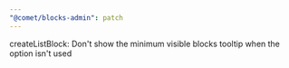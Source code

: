 ```yaml
---
"@comet/blocks-admin": patch
---
```


createListBlock: Don't show the minimum visible blocks tooltip when the option isn't used

